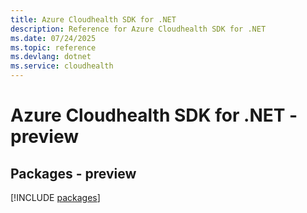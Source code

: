 ```yaml
---
title: Azure Cloudhealth SDK for .NET
description: Reference for Azure Cloudhealth SDK for .NET
ms.date: 07/24/2025
ms.topic: reference
ms.devlang: dotnet
ms.service: cloudhealth
---
```

# Azure Cloudhealth SDK for .NET - preview
## Packages - preview
[!INCLUDE [packages](cloudhealth-index.md)]